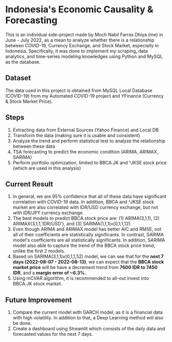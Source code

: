 # Indonesia's Economic Causality & Forecasting

This is an individual side-project made by Moch Nabil Farras Dhiya (me) in June - July 2022, 
as a mean to analyze whether there is a relationship between COVID-19, Currency Exchange, and Stock Market, especially in Indonesia. Specifically, it was done to implement my scraping, data analytics, and time-series modeling knowledges using Python and MySQL as the database.

## Dataset
The data used in this project is obtained from MySQL Local Database (COVID-19) from my Automated COVID-19 project and YFinance (Currency & Stock Market Price).

## Steps
1.   Extracting data from External Sources (Yahoo Finance) and Local DB
2.   Transform the data (making sure it is usable and consistent)
3.   Analyze the trend and perform statistical test to analyze the relationship between these data
4.   TSA forecasting to predict the economic condition (ARIMA, ARIMAX, SARIMA)
5.   Perform portfolio optimization, limited to BBCA.JK and ^JKSE stock price (which are used in this analysis)

## Current Result
1.   In general, we are 95% confidence that all of these data have significant correlation with COVID-19 data. In addition, BBCA and ^JKSE stock market are also correlated with IDR/USD currency exchange, but not with IDR/JPY currency exchange.
1.   The best models to predict BBCA stock price are: (1) ARIMA(3,1,1), (2) ARIMAX(3,1,1,'IDR/USD'), and (3) SARIMA(1,1,1)x(0,1,1,12).
2.   Even though ARIMA and ARIMAX model has better AIC and RMSE, not all of their coefficients are statistically significants. In contrast, SARIMA model's coefficients are all statistically significants. In addition, SARIMA model also able to capture the trend of the BBCA stock price trend, unlike the first 2 models.
3.   Based on SARIMA(3,1,1)x(0,1,1,52) model, we can see that for the **next 7 days (2022-08-07 - 2022-08-13)**, we can expect that the **BBCA stock market price** will be have a decrement trend from **7600 IDR to 7450 IDR**, and a **margin error of ~6.3%**..
4.   Using mCVAR algorithm, it is recommended to all-out invest into BBCA.JK stock market.

## Future Improvement
1.   Compare the current model with GARCH model, as it is a financial data with high volatility. In addition to that, a Deep Learning method will also be done.
2.   Create a dashboard using Streamlit which consists of the daily data and forecasted values for the next 7 days.

